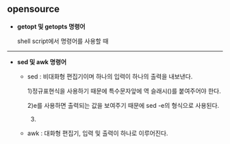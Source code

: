 ## opensource


-  **getopt 및 getopts 명령어**

    shell script에서 명령어를 사용할 때 

****
-  **sed 및 awk 명령어**

    - sed : 비대화형 편집기이며 하나의 입력이 하나의 출력을 내보낸다.
    
        1)정규표현식을 사용하기 때문에 특수문자앞에 역 슬래시(\)를 붙여주어야 한다.
        
        2)e를 사용하면 출력되는 값을 보여주기 때문에 sed -e의 형식으로 사용된다.
        
        3)
    - awk : 대화형 편집기, 입력 및 출력이 하나로 이루어진다.
